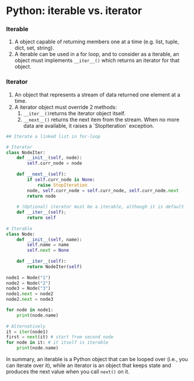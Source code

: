 # Python: iterable vs. iterator

### Iterable

1. A object capable of returning members one at a time (e.g. list, tuple, dict, set, string).
2. A iterable can be used in a for loop, and to consider as a iterable, an object must implements `__iter__()` which returns an iterator for that object.

### Iterator

1. An object that represents a stream of data returned one element at a time.&#x20;
2. A iterator object must override 2 methods:&#x20;
   1. `__iter__()`returns the iterator object itself.&#x20;
   2. `__next__()` returns the next item from the stream. When no more data are available, it raises  a \`StopIteration\` exception.

```python
## Iterate a linked list in for-loop

# Iterator
class NodeIter:
    def __init__(self, node):
        self.curr_node = node
    
    def __next__(self):
        if self.curr_node is None:
            raise StopIteration
        node, self.curr_node = self.curr_node, self.curr_node.next
        return node
        
    # (Optional) iterator must be a iterable, although it is default
    def __iter__(self);
        return self
        
# Iterable
class Node:
    def __init__(self, name):
        self.name = name
        self.next = None
        
    def __iter__(self):
        return NodeIter(self)
        
node1 = Node("1")
node2 = Node("2")
node3 = Node("3")
node1.next = node2
node2.next = node3

for node in node1:
    print(node.name)
    
# Alternatively
it = iter(node1)
first = next(it) # start from second node
for node in it: # it itself is iterable
    print(node.name) 
```

In summary, an iterable is a Python object that can be looped over (i.e., you can iterate over it), while an iterator is an object that keeps state and produces the next value when you call `next()` on it.
